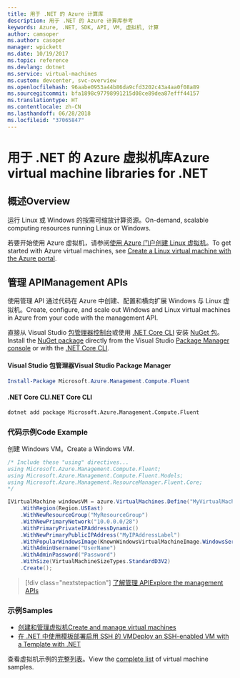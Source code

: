 ```yaml
---
title: 用于 .NET 的 Azure 计算库
description: 用于 .NET 的 Azure 计算库参考
keywords: Azure, .NET, SDK, API, VM, 虚拟机, 计算
author: camsoper
ms.author: casoper
manager: wpickett
ms.date: 10/19/2017
ms.topic: reference
ms.devlang: dotnet
ms.service: virtual-machines
ms.custom: devcenter, svc-overview
ms.openlocfilehash: 96aabe0953a44b86da9cfd3202c43a4aa0f08a89
ms.sourcegitcommit: bfa1898c97798991215d08ce89dea87efff44157
ms.translationtype: HT
ms.contentlocale: zh-CN
ms.lasthandoff: 06/28/2018
ms.locfileid: "37065847"
---
```

# <a name="azure-virtual-machine-libraries-for-net"></a><span data-ttu-id="76dd1-104">用于 .NET 的 Azure 虚拟机库</span><span class="sxs-lookup"><span data-stu-id="76dd1-104">Azure virtual machine libraries for .NET</span></span>

## <a name="overview"></a><span data-ttu-id="76dd1-105">概述</span><span class="sxs-lookup"><span data-stu-id="76dd1-105">Overview</span></span>

<span data-ttu-id="76dd1-106">运行 Linux 或 Windows 的按需可缩放计算资源。</span><span class="sxs-lookup"><span data-stu-id="76dd1-106">On-demand, scalable computing resources running Linux or Windows.</span></span>

<span data-ttu-id="76dd1-107">若要开始使用 Azure 虚拟机，请参阅[使用 Azure 门户创建 Linux 虚拟机](https://review.docs.microsoft.com/azure/virtual-machines/linux/quick-create-portal)。</span><span class="sxs-lookup"><span data-stu-id="76dd1-107">To get started with Azure virtual machines, see [Create a Linux virtual machine with the Azure portal](https://review.docs.microsoft.com/azure/virtual-machines/linux/quick-create-portal).</span></span>

## <a name="management-apis"></a><span data-ttu-id="76dd1-108">管理 API</span><span class="sxs-lookup"><span data-stu-id="76dd1-108">Management APIs</span></span>

<span data-ttu-id="76dd1-109">使用管理 API 通过代码在 Azure 中创建、配置和横向扩展 Windows 与 Linux 虚拟机。</span><span class="sxs-lookup"><span data-stu-id="76dd1-109">Create, configure, and scale out Windows and Linux virtual machines in Azure from your code with the management API.</span></span>

<span data-ttu-id="76dd1-110">直接从 Visual Studio [包管理器控制台][PackageManager]或使用 [.NET Core CLI][DotNetCLI] 安装 [NuGet 包](https://www.nuget.org/packages/Microsoft.Azure.Management.Compute.Fluent)。</span><span class="sxs-lookup"><span data-stu-id="76dd1-110">Install the [NuGet package](https://www.nuget.org/packages/Microsoft.Azure.Management.Compute.Fluent) directly from the Visual Studio [Package Manager console][PackageManager] or with the [.NET Core CLI][DotNetCLI].</span></span>

#### <a name="visual-studio-package-manager"></a><span data-ttu-id="76dd1-111">Visual Studio 包管理器</span><span class="sxs-lookup"><span data-stu-id="76dd1-111">Visual Studio Package Manager</span></span>

```powershell
Install-Package Microsoft.Azure.Management.Compute.Fluent
```

#### <a name="net-core-cli"></a><span data-ttu-id="76dd1-112">.NET Core CLI</span><span class="sxs-lookup"><span data-stu-id="76dd1-112">.NET Core CLI</span></span>

```bash
dotnet add package Microsoft.Azure.Management.Compute.Fluent
```

### <a name="code-example"></a><span data-ttu-id="76dd1-113">代码示例</span><span class="sxs-lookup"><span data-stu-id="76dd1-113">Code Example</span></span>

<span data-ttu-id="76dd1-114">创建 Windows VM。</span><span class="sxs-lookup"><span data-stu-id="76dd1-114">Create a Windows VM.</span></span>

```csharp
/* Include these "using" directives...
using Microsoft.Azure.Management.Compute.Fluent;
using Microsoft.Azure.Management.Compute.Fluent.Models;
using Microsoft.Azure.Management.ResourceManager.Fluent.Core;
*/

IVirtualMachine windowsVM = azure.VirtualMachines.Define("MyVirtualMachine")
    .WithRegion(Region.USEast)
    .WithNewResourceGroup("MyResourceGroup")
    .WithNewPrimaryNetwork("10.0.0.0/28")
    .WithPrimaryPrivateIPAddressDynamic()
    .WithNewPrimaryPublicIPAddress("MyIPAddressLabel")
    .WithPopularWindowsImage(KnownWindowsVirtualMachineImage.WindowsServer2012R2Datacenter)
    .WithAdminUsername("UserName")
    .WithAdminPassword("Password")
    .WithSize(VirtualMachineSizeTypes.StandardD3V2)
    .Create();
```

> [!div class="nextstepaction"]
> [<span data-ttu-id="76dd1-115">了解管理 API</span><span class="sxs-lookup"><span data-stu-id="76dd1-115">Explore the management APIs</span></span>](https://docs.microsoft.com/dotnet/api/overview/azure/virtualmachines/management?view=azure-dotnet)

### <a name="samples"></a><span data-ttu-id="76dd1-116">示例</span><span class="sxs-lookup"><span data-stu-id="76dd1-116">Samples</span></span>

* [<span data-ttu-id="76dd1-117">创建和管理虚拟机</span><span class="sxs-lookup"><span data-stu-id="76dd1-117">Create and manage virtual machines</span></span>](/dotnet/azure/dotnet-sdk-azure-virtual-machine-samples)
* [<span data-ttu-id="76dd1-118">在 .NET 中使用模板部署启用 SSH 的 VM</span><span class="sxs-lookup"><span data-stu-id="76dd1-118">Deploy an SSH-enabled VM with a Template with .NET</span></span>](https://azure.microsoft.com/resources/samples/resource-manager-dotnet-template-deployment/)

<span data-ttu-id="76dd1-119">查看虚拟机示例的[完整列表](https://azure.microsoft.com/resources/samples/?platform=dotnet&term=VM)。</span><span class="sxs-lookup"><span data-stu-id="76dd1-119">View the [complete list](https://azure.microsoft.com/resources/samples/?platform=dotnet&term=VM) of virtual machine samples.</span></span>

[PackageManager]: https://docs.microsoft.com/nuget/tools/package-manager-console
[DotNetCLI]: https://docs.microsoft.com/dotnet/core/tools/dotnet-add-package
